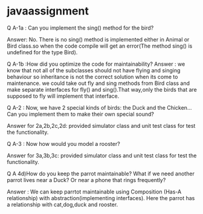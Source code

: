 # javaassignment
Q A-1a : Can you implement the sing() method for the bird?

Answer: No. There is no sing() method is implemented either in Animal or Bird class.so when the code compile will get an error(The method sing() is undefined for the type Bird).

Q A-1b :How did you optimize the code for maintainability? 
Answer : we know that not all of the subclasses should not have flying and singing behaviour so inheritance is not the correct solution when its come to maintenance.
we could take out fly and sing methods from Bird class and make separate interfaces for fly() and sing().That way,only the birds that are supposed to fly will implement that interface.

Q A-2 : Now, we have 2 special kinds of birds: the Duck and the Chicken... Can you
implement them to make their own special sound?

Answer for 2a,2b,2c,2d: provided simulator class and unit test class for test the functionality.

Q A-3 : Now how would you model a rooster?

Answer for 3a,3b,3c: provided simulator class and unit test class for test the functionality.

Q A 4d)How do you keep the parrot maintainable? What if we need another parrot
lives near a Duck? Or near a phone that rings frequently?

Answer : We can keep parrtot maintainable using Composition (Has-A relationship) with abstraction(implementing interfaces).
  Here the parrot has a relationship with cat,dog,duck and rooster.
